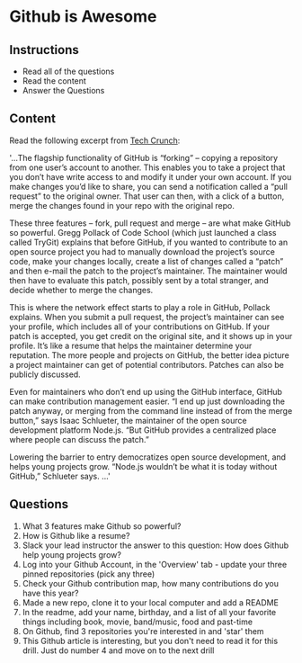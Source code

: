 # Github is Awesome

## Instructions

* Read all of the questions
* Read the content
* Answer the Questions

## Content

Read the following excerpt from [Tech Crunch](https://techcrunch.com/2012/07/14/what-exactly-is-github-anyway/):

'...The flagship functionality of GitHub is “forking” – copying a repository from one user’s account to another. This enables you to take a project that you don’t have write access to and modify it under your own account. If you make changes you’d like to share, you can send a notification called a “pull request” to the original owner. That user can then, with a click of a button, merge the changes found in your repo with the original repo.

These three features – fork, pull request and merge – are what make GitHub so powerful. Gregg Pollack of Code School (which just launched a class called TryGit) explains that before GitHub, if you wanted to contribute to an open source project you had to manually download the project’s source code, make your changes locally, create a list of changes called a “patch” and then e-mail the patch to the project’s maintainer. The maintainer would then have to evaluate this patch, possibly sent by a total stranger, and decide whether to merge the changes.

This is where the network effect starts to play a role in GitHub, Pollack explains. When you submit a pull request, the project’s maintainer can see your profile, which includes all of your contributions on GitHub. If your patch is accepted, you get credit on the original site, and it shows up in your profile. It’s like a resume that helps the maintainer determine your reputation. The more people and projects on GitHub, the better idea picture a project maintainer can get of potential contributors. Patches can also be publicly discussed.

Even for maintainers who don’t end up using the GitHub interface, GitHub can make contribution management easier. “I end up just downloading the patch anyway, or merging from the command line instead of from the merge button,” says Isaac Schlueter, the maintainer of the open source development platform Node.js. “But GitHub provides a centralized place where people can discuss the patch.”

Lowering the barrier to entry democratizes open source development, and helps young projects grow. “Node.js wouldn’t be what it is today without GitHub,” Schlueter says. ...'

## Questions

1. What 3 features make Github so powerful?
2. How is Github like a resume?
4. Slack your lead instructor the answer to this question: How does Github help young projects grow?
3. Log into your Github Account, in the 'Overview' tab - update your three pinned repositories (pick any three)
4. Check your Github contribution map, how many contributions do you have this year?
5. Made a new repo, clone it to your local computer and add a README
6. In the readme, add your name, birthday, and a list of all your favorite things including book, movie, band/music, food and past-time
7. On Github, find 3 repositories you're interested in and 'star' them
8. This Github article is interesting, but you don't need to read it for this drill. Just do number 4 and move on to the next drill
